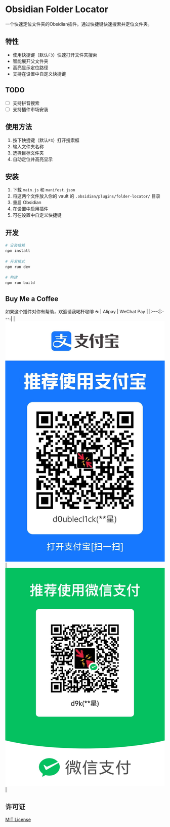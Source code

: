 # Obsidian Folder Locator

一个快速定位文件夹的Obsidian插件。通过快捷键快速搜索并定位文件夹。

## 特性

- 使用快捷键（默认`F3`）快速打开文件夹搜索
- 智能展开父文件夹
- 高亮显示定位路径
- 支持在设置中自定义快捷键

## TODO

- [ ] 支持拼音搜索
- [ ] 支持插件市场安装

## 使用方法

1. 按下快捷键（默认`F3`）打开搜索框
2. 输入文件夹名称
3. 选择目标文件夹
4. 自动定位并高亮显示

## 安装

1. 下载 `main.js` 和 `manifest.json`
2. 将这两个文件放入你的 vault 的 `.obsidian/plugins/folder-locator/` 目录
3. 重启 Obsidian
4. 在设置中启用插件
5. 可在设置中自定义快捷键

## 开发

```bash
# 安装依赖
npm install

# 开发模式
npm run dev

# 构建
npm run build
```

## Buy Me a Coffee

如果这个插件对你有帮助，欢迎请我喝杯咖啡 ☕
| Alipay | WeChat Pay |
|:---:|:---:|
| ![支付宝收款码](assets/alipay.jpg) | ![微信收款码](assets/wechat.jpg) |

## 许可证

[MIT License](LICENSE)
